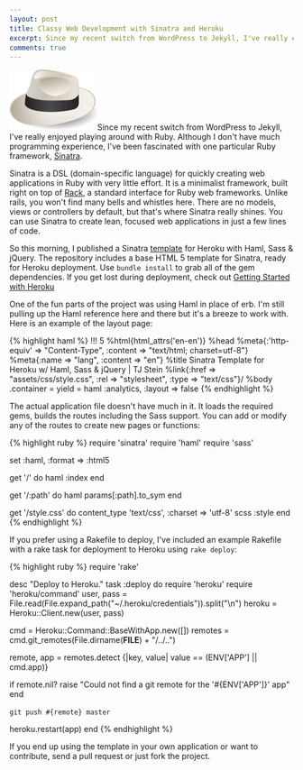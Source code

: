 ```yaml
---
layout: post
title: Classy Web Development with Sinatra and Heroku
excerpt: Since my recent switch from WordPress to Jekyll, I've really enjoyed playing around with Ruby. Although I don't have much programming experience, I've been fascinated with one particular Ruby framework, Sinatra.
comments: true
---
```

<img alt="Postbox" src="/images/sinatra.gif" class="alignleft">Since my recent switch from WordPress to Jekyll, I've really enjoyed playing around with Ruby. Although I don't have much programming experience, I've been fascinated with one particular Ruby framework, <a href="http://www.sinatrarb.com/" rel="external" target="_new">Sinatra<a/>.
	
Sinatra is a DSL (domain-specific language) for quickly creating web applications in Ruby with very little effort. It is a minimalist framework, built right on top of <a href="http://rack.rubyforge.org/" rel="external" target="_new">Rack</a>, a standard interface for Ruby web frameworks. Unlike rails, you won't find many bells and whistles here. There are no models, views or controllers by default, but that's where Sinatra really shines. You can use Sinatra to create lean, focused web applications in just a few lines of code.

So this morning, I published a Sinatra [template](https://github.com/bummercloud/sinatra-heroku-template) for Heroku with Haml, Sass & jQuery. The repository includes a base HTML 5 template for Sinatra, ready for Heroku deployment. Use `bundle install` to grab all of the gem dependencies. If you get lost during deployment, check out [Getting Started with Heroku](http://devcenter.heroku.com/articles/quickstart)

One of the fun parts of the project was using Haml in place of erb. I'm still pulling up the Haml reference here and there but it's a breeze to work with. Here is an example of the layout page:

{% highlight haml %}
!!! 5
%html{html_attrs('en-en')}
  %head
    %meta{:'http-equiv' => "Content-Type", :content => "text/html; charset=utf-8"}
    %meta{:name => "lang", :content => "en"}
    %title Sinatra Template for Heroku w/ Haml, Sass & jQuery | TJ Stein
    %link{:href => "assets/css/style.css", :rel => "stylesheet", :type => "text/css"}/
  %body
    .container
    = yield
    = haml :analytics, :layout => false
{% endhighlight %}

The actual application file doesn't have much in it. It loads the required gems, builds the routes including the Sass support. You can add or modify any of the routes to create new pages or functions:

{% highlight ruby %}
require 'sinatra'
require 'haml'
require 'sass'

set :haml, :format => :html5

get '/' do
  haml :index
end

get '/:path' do
  haml params[:path].to_sym
end

get '/style.css' do
  content_type 'text/css', :charset => 'utf-8'
  scss :style
end
{% endhighlight %}

If you prefer using a Rakefile to deploy, I've included an example Rakefile with a rake task for deployment to Heroku using `rake deploy`:

{% highlight ruby %}
require 'rake'

desc "Deploy to Heroku."
task :deploy do
   require 'heroku'
   require 'heroku/command'
   user, pass = File.read(File.expand_path("~/.heroku/credentials")).split("\n")
   heroku = Heroku::Client.new(user, pass)

   cmd = Heroku::Command::BaseWithApp.new([])
   remotes = cmd.git_remotes(File.dirname(__FILE__) + "/../..")

   remote, app = remotes.detect {|key, value| value == (ENV['APP'] || cmd.app)}

   if remote.nil?
   raise "Could not find a git remote for the '#{ENV['APP']}' app"
   end

   `git push #{remote} master`

   heroku.restart(app)
end
{% endhighlight %}

If you end up using the template in your own application or want to contribute, send a pull request or just fork the project. 